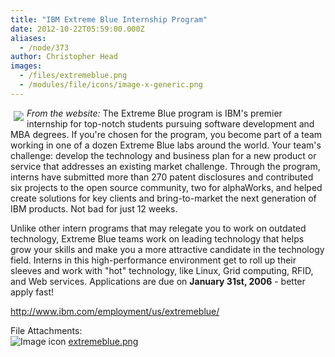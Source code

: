```yaml
---
title: "IBM Extreme Blue Internship Program"
date: 2012-10-22T05:59:00.000Z
aliases:
  - /node/373
author: Christopher Head
images:
  - /files/extremeblue.png
  - /modules/file/icons/image-x-generic.png
---
```


<div class="field field-name-body field-type-text-with-summary field-label-hidden"><div class="field-items"><div class="field-item even"><p><a href="https://www.ibm.com/employment/us/extremeblue/"><img src="/files/extremeblue.png" align="left" vspace="5" hspace="5" border="0"></a><em>From the website:</em>  The Extreme Blue program is IBM&apos;s premier internship for top-notch students pursuing software development and MBA degrees. If you&apos;re chosen for the program, you become part of a team working in one of a dozen Extreme Blue labs around the world. Your team&apos;s challenge: develop the technology and business plan for a new product or service that addresses an existing market challenge. Through the program, interns have submitted more than 270 patent disclosures and contributed six projects to the open source community, two for alphaWorks, and helped create solutions for key clients and bring-to-market the next generation of IBM products. Not bad for just 12 weeks.</p>
<p>Unlike other intern programs that may relegate you to work on outdated technology, Extreme Blue teams work on leading technology that helps grow your skills and make you a more attractive candidate in the technology field. Interns in this high-performance environment get to roll up their sleeves and work with &quot;hot&quot; technology, like Linux, Grid computing, RFID, and Web services. Applications are due on <b>January 31st, 2006</b> - better apply fast!</p>
<p><a href="https://www.ibm.com/employment/us/extremeblue/">http://www.ibm.com/employment/us/extremeblue/</a></p>
</div></div></div><div class="field field-name-field-file-attachments field-type-file field-label-above"><div class="field-label">File Attachments:&#xA0;</div><div class="field-items"><div class="field-item even"><span class="file"><img class="file-icon" alt="Image icon" title="image/png" src="/modules/file/icons/image-x-generic.png"> <a href="https://ubccsss.org/files/extremeblue.png" type="image/png; length=2879">extremeblue.png</a></span></div></div></div>    <footer>
          </footer>

